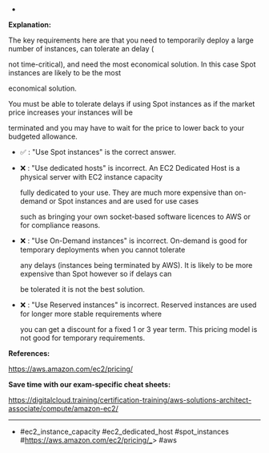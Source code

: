 *

**Explanation:**

The key requirements here are that you need to temporarily deploy a large number of instances, can tolerate an delay (

not time-critical), and need the most economical solution. In this case Spot instances are likely to be the most

economical solution.

You must be able to tolerate delays if using Spot instances as if the market price increases your instances will be

terminated and you may have to wait for the price to lower back to your budgeted allowance.

* ✅ :  "Use Spot instances" is the correct answer.

* ❌ :  "Use dedicated hosts" is incorrect. An EC2 Dedicated Host is a physical server with EC2 instance capacity

  fully dedicated to your use. They are much more expensive than on-demand or Spot instances and are used for use cases

  such as bringing your own socket-based software licences to AWS or for compliance reasons.

* ❌ :  "Use On-Demand instances" is incorrect. On-demand is good for temporary deployments when you cannot tolerate

  any delays (instances being terminated by AWS). It is likely to be more expensive than Spot however so if delays can

  be tolerated it is not the best solution.

* ❌ :  "Use Reserved instances" is incorrect. Reserved instances are used for longer more stable requirements where

  you can get a discount for a fixed 1 or 3 year term. This pricing model is not good for temporary requirements.

**References:**

<https://aws.amazon.com/ec2/pricing/>

**Save time with our exam-specific cheat sheets:**

<https://digitalcloud.training/certification-training/aws-solutions-architect-associate/compute/amazon-ec2/>

----
* #ec2_instance_capacity #ec2_dedicated_host #spot_instances #<https://aws.amazon.com/ec2/pricing/_>> #aws
